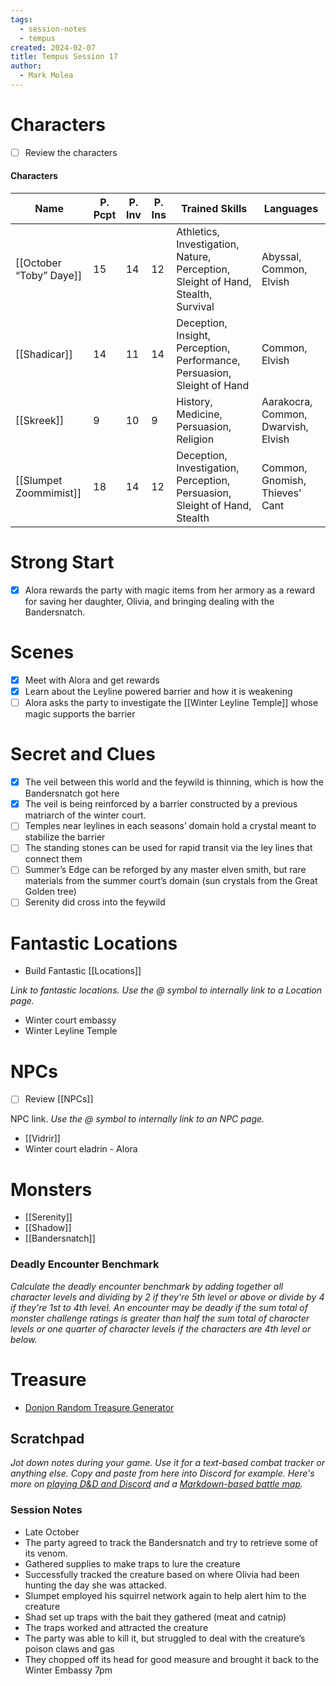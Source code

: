 ```yaml
---
tags:
  - session-notes
  - tempus
created: 2024-02-07
title: Tempus Session 17
author:
  - Mark Molea
---
```



# Characters

- [ ] Review the characters

#### Characters

|Name|P. Pcpt|P. Inv|P. Ins|Trained Skills|Languages|
|---|---|---|---|---|---|
|[[October “Toby” Daye]]|15|14|12|Athletics, Investigation, Nature, Perception, Sleight of Hand, Stealth, Survival|Abyssal, Common, Elvish|
|[[Shadicar]]|14|11|14|Deception, Insight, Perception, Performance, Persuasion, Sleight of Hand|Common, Elvish|
|[[Skreek]]|9|10|9|History, Medicine, Persuasion, Religion|Aarakocra, Common, Dwarvish, Elvish|
|[[Slumpet Zoommimist]]|18|14|12|Deception, Investigation, Perception, Persuasion, Sleight of Hand, Stealth|Common, Gnomish, Thieves' Cant|

  
  

# Strong Start

- [x] Alora rewards the party with magic items from her armory as a reward for saving her daughter, Olivia, and bringing dealing with the Bandersnatch.

# Scenes

- [x] Meet with Alora and get rewards
- [x] Learn about the Leyline powered barrier and how it is weakening
- [ ] Alora asks the party to investigate the [[Winter Leyline Temple]] whose magic supports the barrier

# Secret and Clues

- [x] The veil between this world and the feywild is thinning, which is how the Bandersnatch got here
- [x] The veil is being reinforced by a barrier constructed by a previous matriarch of the winter court.
- [ ] Temples near leylines in each seasons’ domain hold a crystal meant to stabilize the barrier
- [ ] The standing stones can be used for rapid transit via the ley lines that connect them
- [ ] Summer’s Edge can be reforged by any master elven smith, but rare materials from the summer court’s domain (sun crystals from the Great Golden tree)
- [ ] Serenity did cross into the feywild

# Fantastic Locations

- Build Fantastic [[Locations]]

_Link to fantastic locations. Use the @ symbol to internally link to a Location page._

- Winter court embassy
- Winter Leyline Temple

# NPCs

- [ ] Review [[NPCs]]

NPC link. _Use the @ symbol to internally link to an NPC page._

- [[Vidrir]]
- Winter court eladrin - Alora

# Monsters

- [[Serenity]]
- [[Shadow]]
- [[Bandersnatch]]

  

### **Deadly Encounter Benchmark**

_Calculate the deadly encounter benchmark by adding together all character levels and dividing by 2 if they're 5th level or above or divide by 4 if they're 1st to 4th level. An encounter may be deadly if the sum total of monster challenge ratings is greater than half the sum total of character levels or one quarter of character levels if the characters are 4th level or below._

# Treasure

- [Donjon Random Treasure Generator](https://donjon.bin.sh/5e/random/#type=treasure;treasure-cr=4;treasure-loot_type=treasure_hoard)

  

## Scratchpad

_Jot down notes during your game. Use it for a text-based combat tracker or anything else. Copy and paste from here into Discord for example. Here's more on [playing D&D and Discord](https://slyflourish.com/playing_dnd_over_discord.html) and a [Markdown-based battle map](https://slyflourish.com/text-based_battle_maps.html)._

### Session Notes

- Late October
- The party agreed to track the Bandersnatch and try to retrieve some of its venom.
- Gathered supplies to make traps to lure the creature
- Successfully tracked the creature based on where Olivia had been hunting the day she was attacked.
- Slumpet employed his squirrel network again to help alert him to the creature
- Shad set up traps with the bait they gathered (meat and catnip)
- The traps worked and attracted the creature
- The party was able to kill it, but struggled to deal with the creature’s poison claws and gas
- They chopped off its head for good measure and brought it back to the Winter Embassy 7pm